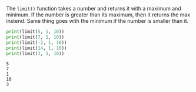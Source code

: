The `limit()` function takes a number and returns it with a maximum and minimum. If the number is greater than its maximum, then it returns the max instend. Same thing goes with the minimum if the number is smaller than it.

```py
print(limit(5, 1, 10))
print(limit(7, 1, 10))
print(limit(-2, 1, 10))
print(limit(14, 1, 10))
print(limit(3, 1, 10))
```

```
5
7
1
10
3
```
